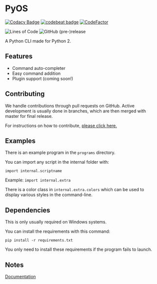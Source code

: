 # PyOS

[![Codacy Badge](https://api.codacy.com/project/badge/Grade/e3808caf3fcd469187062693a68cb95d)](https://www.codacy.com/app/CodeNet/PyOS?utm_source=github.com&amp;utm_medium=referral&amp;utm_content=Prouser123/PyOS&amp;utm_campaign=Badge_Grade)
[![codebeat badge](https://codebeat.co/badges/f326bb09-b832-4fd9-84f2-d16dd7428c79)](https://codebeat.co/projects/github-com-prouser123-pyos-master)
[![CodeFactor](https://www.codefactor.io/repository/github/prouser123/pyos/badge)](https://www.codefactor.io/repository/github/prouser123/pyos)

![Lines of Code](https://tokei.rs/b1/github/Prouser123/PyOS)
![GitHub (pre-)release](https://img.shields.io/github/release/Prouser123/PyOS/all.svg)

A Python CLI made for Python 2.

## Features

- Command auto-completer
- Easy command addition
- Plugin support (coming soon!)

## Contributing

We handle contributions through pull requests on GitHub. Active development is usually done in branches, which are then merged with master for final release.

 For instructions on how to contribute, [please click here.](https://github.com/Prouser123/PyOS/blob/master/CONTRIBUTING.md)

## Examples

There is an example program in the ```programs``` directory.

You can import any script in the internal folder with:

```import internal.scriptname```

Example: ```import internal.extra```

There is a color class in ```internal.extra.colors``` which can be used to display various styles in the command-line.

## Dependencies

This is only usually required on Windows systems.

You can install the requirements with this command:

```pip install -r requirements.txt```

You only need to install these requirements if the program fails to launch.

## Notes
[Documentation](DOCUMENTATION.md)
